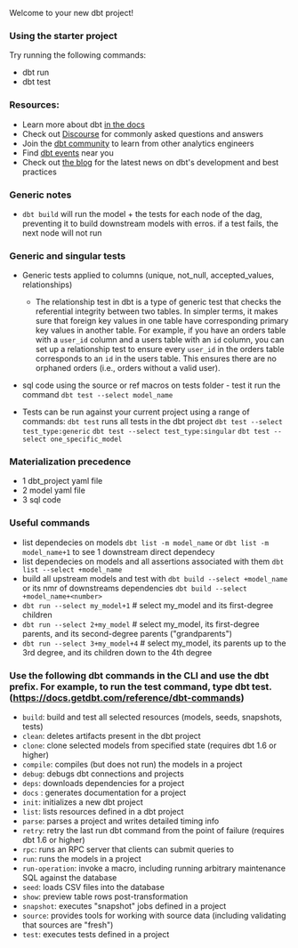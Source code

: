 Welcome to your new dbt project!

### Using the starter project

Try running the following commands:
- dbt run
- dbt test


### Resources:
- Learn more about dbt [in the docs](https://docs.getdbt.com/docs/introduction)
- Check out [Discourse](https://discourse.getdbt.com/) for commonly asked questions and answers
- Join the [dbt community](http://community.getbdt.com/) to learn from other analytics engineers
- Find [dbt events](https://events.getdbt.com) near you
- Check out [the blog](https://blog.getdbt.com/) for the latest news on dbt's development and best practices


### Generic notes
- `dbt build` will run the model + the tests for each node of the dag, preventing it to build downstream models with erros. if a test fails, the next node will not run

### Generic and singular tests
- Generic tests applied to columns (unique, not_null, accepted_values, relationships)
    - The relationship test in dbt is a type of generic test that checks the referential integrity between two tables. In simpler terms, it makes sure that foreign key values in one table have corresponding primary key values in another table.
    For example, if you have an orders table with a `user_id` column and a users table with an `id` column, you can set up a relationship test to ensure every `user_id` in the orders table corresponds to an `id` in the users table. This ensures there are no orphaned orders (i.e., orders without a valid user).
    
- sql code using the source or ref macros on tests folder -  test it run the command `dbt test --select model_name`
- Tests can be run against your current project using a range of commands:
    `dbt test` runs all tests in the dbt project
    `dbt test --select test_type:generic`
    `dbt test --select test_type:singular`
    `dbt test --select one_specific_model`

### Materialization precedence
- 1 dbt_project yaml file
- 2 model yaml file
- 3 sql code

### Useful commands
- list dependecies on models `dbt list -m model_name` or `dbt list -m model_name+1` to see 1 downstream direct dependecy
- list dependecies on models and all assertions associated with them `dbt list --select +model_name`
- build all upstream models and test  with `dbt build --select +model_name` or its nmr of downstreams dependencies `dbt build --select +model_name+<number>`
- `dbt run --select my_model+1`         # select my_model and its first-degree children
- `dbt run --select 2+my_model`         # select my_model, its first-degree parents, and its second-degree parents ("grandparents")
- `dbt run --select 3+my_model+4`       # select my_model, its parents up to the 3rd degree, and its children down to the 4th degree

### Use the following dbt commands in the CLI and use the dbt prefix. For example, to run the test command, type dbt test. (https://docs.getdbt.com/reference/dbt-commands)

- `build`: build and test all selected resources (models, seeds, snapshots, tests)
- `clean`: deletes artifacts present in the dbt project
- `clone`: clone selected models from specified state (requires dbt 1.6 or higher)
- `compile`: compiles (but does not run) the models in a project
- `debug`: debugs dbt connections and projects
- `deps`: downloads dependencies for a project
- `docs` : generates documentation for a project
- `init`: initializes a new dbt project
- `list`: lists resources defined in a dbt project
- `parse`: parses a project and writes detailed timing info
- `retry`: retry the last run dbt command from the point of failure (requires dbt 1.6 or higher)
- `rpc`: runs an RPC server that clients can submit queries to
- `run`: runs the models in a project
- `run-operation`: invoke a macro, including running arbitrary maintenance SQL against the database
- `seed`: loads CSV files into the database
- `show`: preview table rows post-transformation
- `snapshot`: executes "snapshot" jobs defined in a project
- `source`: provides tools for working with source data (including validating that sources are "fresh")
- `test`: executes tests defined in a project